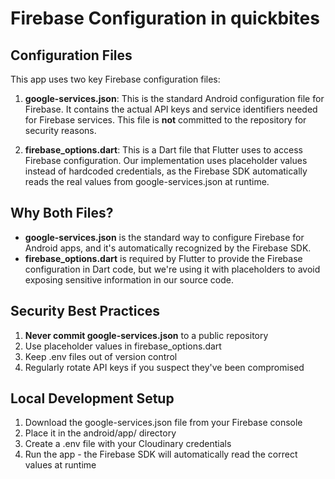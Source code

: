# Firebase Configuration in quickbites 

## Configuration Files

This app uses two key Firebase configuration files:

1. **google-services.json**: This is the standard Android configuration file for Firebase. It contains the actual API keys and service identifiers needed for Firebase services. This file is **not** committed to the repository for security reasons.

2. **firebase_options.dart**: This is a Dart file that Flutter uses to access Firebase configuration. Our implementation uses placeholder values instead of hardcoded credentials, as the Firebase SDK automatically reads the real values from google-services.json at runtime.

## Why Both Files?

- **google-services.json** is the standard way to configure Firebase for Android apps, and it's automatically recognized by the Firebase SDK.
- **firebase_options.dart** is required by Flutter to provide the Firebase configuration in Dart code, but we're using it with placeholders to avoid exposing sensitive information in our source code.

## Security Best Practices

1. **Never commit google-services.json** to a public repository
2. Use placeholder values in firebase_options.dart
3. Keep .env files out of version control
4. Regularly rotate API keys if you suspect they've been compromised

## Local Development Setup

1. Download the google-services.json file from your Firebase console
2. Place it in the android/app/ directory
3. Create a .env file with your Cloudinary credentials
4. Run the app - the Firebase SDK will automatically read the correct values at runtime 